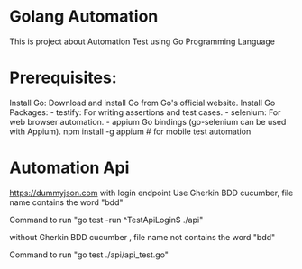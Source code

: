 # Golang Automation

This is project about Automation Test using Go Programming Language

# Prerequisites:

Install Go: Download and install Go from Go's official website.
Install Go Packages:
    - testify: For writing assertions and test cases.
    - selenium: For web browser automation.
    - appium Go bindings (go-selenium can be used with Appium).
npm install -g appium # for mobile test automation

# Automation Api 

https://dummyjson.com with login endpoint
Use Gherkin BDD cucumber, file name contains the word "bdd"

Command to run  "go test -run ^TestApiLogin$ ./api"

without Gherkin BDD cucumber , file name not contains the word "bdd"

Command to run "go test ./api/api_test.go"
